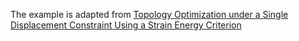 The example is adapted from [Topology Optimization under a Single Displacement Constraint Using a Strain Energy Criterion](https://doi.org/10.3390/applmech4020031)
